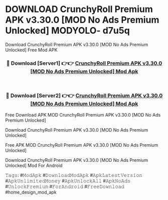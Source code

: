 # DOWNLOAD CrunchyRoll Premium APK v3.30.0 [MOD No Ads Premium Unlocked] MODYOLO- d7u5q
Download CrunchyRoll Premium APK v3.30.0 [MOD No Ads Premium Unlocked] Free Mod APK

<div align="center">
<h3>🔴 Download [Server1] 👉👉 <a href="https://apk-comot.site?title=CrunchyRoll_Premium_APK_v3.30.0_[MOD_No_Ads_Premium_Unlocked]">CrunchyRoll Premium APK v3.30.0 [MOD No Ads Premium Unlocked] Mod Apk</a></h3><br>

<h3>🔴 Download [Server2] 👉👉 <a href="https://apk-comot.site?title=CrunchyRoll_Premium_APK_v3.30.0_[MOD_No_Ads_Premium_Unlocked]">CrunchyRoll Premium APK v3.30.0 [MOD No Ads Premium Unlocked] Mod Apk</a></h3>
</div>


Free Download APK MOD CrunchyRoll Premium APK v3.30.0 [MOD No Ads Premium Unlocked]

Download CrunchyRoll Premium APK v3.30.0 [MOD No Ads Premium Unlocked] 

Free APK MOD CrunchyRoll Premium APK v3.30.0 [MOD No Ads Premium Unlocked] 

Download CrunchyRoll Premium APK v3.30.0 [MOD No Ads Premium Unlocked] Mod For Android

𝚃𝚊𝚐𝚜: #𝙼𝚘𝚍𝙰𝚙𝚔 #𝙳𝚘𝚠𝚗𝚕𝚘𝚊𝚍𝙼𝚘𝚍𝙰𝚙𝚔 #𝙰𝚙𝚔𝙻𝚊𝚝𝚎𝚜𝚝𝚅𝚎𝚛𝚜𝚒𝚘𝚗 #𝙰𝚙𝚔𝚄𝚗𝚕𝚒𝚖𝚒𝚝𝚎𝚍𝙼𝚘𝚗𝚎𝚢 #𝙰𝚙𝚔𝚄𝚗𝚕𝚘𝚌𝚔𝙰𝚕𝚕 #𝙰𝚙𝚔𝙽𝚘𝙰𝚍𝚜 #𝚄𝚗𝚕𝚘𝚌𝚔𝙿𝚛𝚎𝚖𝚒𝚞𝚖 #𝙵𝚘𝚛𝙰𝚗𝚍𝚛𝚘𝚒𝚍 #𝙵𝚛𝚎𝚎𝙳𝚘𝚠𝚗𝚕𝚘𝚊𝚍 #home_design_mod_apk